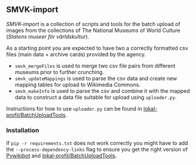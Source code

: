 ## SMVK-import
*SMVK-import* is a collection of scripts and tools for the batch upload of
images from the collections of The National Museums of World Culture (*Statens museer för världskultur*).

As a starting point you are expected to have two a correctly formatted csv
files (main data + archive cards) provided by the agency.

* `smvk_mergeFiles` is used to merge two csv file pairs from different museums
  prior to further crunching.
* `smvk_updateMappings` is used to parse the csv data and create new mapping
  tables for upload to Wikimedia Commons.
* `smvk_makeInfo` is used to parse the csv and combine it with the mapped data
  to construct a data file suitable for upload using `uploader.py`.

Instructions for how to use `uploader.py` can be found in [lokal-profil/BatchUploadTools](https://github.com/lokal-profil/BatchUploadTools).

### Installation
If `pip -r requirements.txt` does not work correctly you might have to add
the `--process-dependency-links` flag to ensure you get the right version
of [Pywikibot](https://github.com/wikimedia/pywikibot-core/) and
[lokal-profil/BatchUploadTools](https://github.com/lokal-profil/BatchUploadTools).
